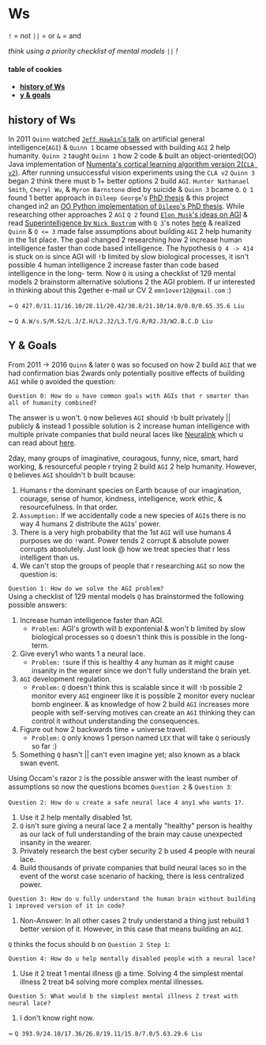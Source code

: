 # Ws

`!` = not
`||` = or
`&` = and

*think using a priority checklist of mental models `||` !*  

#### table of cookies
- **[history of Ws](#history-of-Ws)**
- **[y & goals](#y--goals)**

## history of Ws

In 2011 `Quinn` watched 
[`Jeff Hawkin`'s talk](https://www.ted.com/talks/jeff_hawkins_on_how_brain_science_will_change_computing) on artificial 
general intelligence(`AGI`) & `Quinn 1` bcame obsessed with building `AGI` 2 help humanity. `Quinn 2` taught `Quinn 1` how 2 
code & built an object-oriented(OO) Java implementation of [Numenta's cortical learning algorithm version 2(`CLA v2`)](https://github.com/WalnutiQ/wAlnut/tree/MARK_II). After running unsuccessful vision experiments using the `CLA v2` `Quinn 3` 
began 2 think there must b 1+ better options 2 build `AGI`. `Hunter Nathanael Smith`, `Cheryl Wu`, & `Myron Barnstone` died by 
suicide & `Quinn 3` bcame `Q`. `Q 1` found 1 better approach in `Dileep George`'s
[PhD thesis](https://github.com/WalnutiQ/papers/blob/master/Dileep_George_PGM/HowTheBrainMightWork.pdf) & this project changed
in2 an [OO Python implementation of `Dileep`'s PhD thesis](https://github.com/WalnutiQ/wAlnut/tree/MARK_III). While 
researching other approaches 2 `AGI` `Q 2` found [`Elon Musk`'s ideas on AGI](https://youtu.be/h0962biiZa4)
& read [Superintelligence by `Nick Bostrom`](https://www.amazon.com/Superintelligence-Dangers-Strategies-Nick-Bostrom/dp/1501227742) 
with `Q 3`'s notes [here](https://github.com/WalnutiQ/wAlnut/issues/345) & realized `Quinn` & `Q <= 3` made false assumptions 
about building `AGI` 2 help humanity in the 1st place. The goal changed 2 researching how 2 increase human 
intelligence faster than code based intelligence. The hypothesis `Q 4 -> 414` is stuck on is since AGI will `!`b limited by 
slow biological processes, it isn't possible 4 human intelligence 2 increase faster than code based intelligence in the long-
term. Now `Q` is using a checklist of 129 mental models 2 brainstorm alternative solutions 2 the AGI problem. If ur interested 
in thinking about this 2gether e-mail ur CV 2 `emn1over12@gmail.com` :)

~ `Q 427.0/11.11/16.10/28.11/20.42/30.8/21.10/14.0/0.0/0.65.35.6 Liu`

~ `Q A.W/s.S/M.S2/L.J/Z.H/L2.J2/L3.T/G.R/R2.J3/W2.B.C.D Liu`

## Y & Goals
From 2011 -> 2016 `Quinn` & later `Q` was so focused on how 2 build `AGI` that we had confirmation bias 2wards only 
potentially positive effects of building `AGI` while `Q` avoided the question:
  
`Question 0: How do u have common goals with AGIs that r smarter than all of humanity combined?`

The answer is u won't. `Q` now believes `AGI` should `!`b built privately || publicly & instead 1 possible solution is 2 
increase human intelligence with multiple private companies that build neural laces like [Neuralink](https://neuralink.com/) 
which u can read about [here](http://waitbutwhy.com/2017/04/neuralink.html).

2day, many groups of imaginative, couragous, funny, nice, smart, hard working, & resourceful people r trying 2 build `AGI` 2 
help humanity. However, `Q` believes `AGI` shouldn't b built bcause:

1. Humans r the dominant species on Earth bcause of our imagination, courage, sense of humor, kindness, intelligence, work 
   ethic, & resourcefulness. In that order.
2. `Assumption:` If we accidentally code a new species of `AGI`s there is no way 4 humans 2 distribute the `AGI`s' power.
3. There is a very high probability that the 1st `AGI` will use humans 4 purposes we do `!`want. Power tends 2 corrupt & 
   absolute power corrupts absolutely. Just look @ how we treat species that r less intelligent than us.
4. We can't stop the groups of people that r researching `AGI` so now the question is:

`Question 1: How do we solve the AGI problem?`  
Using a checklist of 129 mental models `Q` has brainstormed the following possible answers:

1. Increase human intelligence faster than AGI. 
   - `Problem:` AGI's growth will b expontenial & won't b limited by slow biological processes so `Q` doesn't think this is 
     possible in the long-term. 
2. Give every1 who wants 1 a neural lace. 
   - `Problem:` `!`sure if this is healthy 4 any human as it might cause insanity in the wearer since we don't fully
     understand the brain yet. 
3. `AGI` development regulation.
   - `Problem:` `Q` doesn't think this is scalable since it will `!`b possible 2 monitor every `AGI` engineer like it is 
     possible 2 monitor every nuclear bomb engineer. & as knowledge of how 2 build `AGI` increases more people with 
     self-serving motives can create an `AGI` thinking they can control it without understanding the consequences.
4. Figure out how 2 backwards time + universe travel.
   - `Problem:` `Q` only knows 1 person named `LEX` that will take `Q` seriously so far :) 
5. Something `Q` hasn't || can't even imagine yet; also known as a black swan event. 

Using Occam's razor `2` is the possible answer with the least number of assumptions so now the questions bcomes `Question 2` & 
`Question 3`:
  
`Question 2: How do u create a safe neural lace 4 any1 who wants 1?`.

1. Use it 2 help mentally disabled 1st.
2. `Q` isn't sure giving a neural lace 2 a mentally "healthy" person is healthy as our lack of full understanding of the brain 
   may cause unexpected insanity in the wearer.
3. Privately research the best cyber security 2 b used 4 people with neural lace. 
4. Build thousands of private companies that build neural laces so in the event of the worst case scenario of hacking, there 
   is less centralized power.

`Question 3: How do u fully understand the human brain without building 1 improved version of it in code?`

1. Non-Answer: In all other cases 2 truly understand a thing just rebuild 1 better version of it. However, in this case that 
   means building an `AGI`. 

`Q` thinks the focus should b on `Question 2 Step 1`:

`Question 4: How do u help mentally disabled people with a neural lace?`

1. Use it 2 treat 1 mental illness @ a time. Solving 4 the simplest mental illness 2 treat b4 solving more complex mental 
   illnesses.

`Question 5: What would b the simplest mental illness 2 treat with neural lace?`

1. I don't know right now.

~ `Q 393.9/24.10/17.36/26.8/19.11/15.8/7.0/5.63.29.6 Liu`
